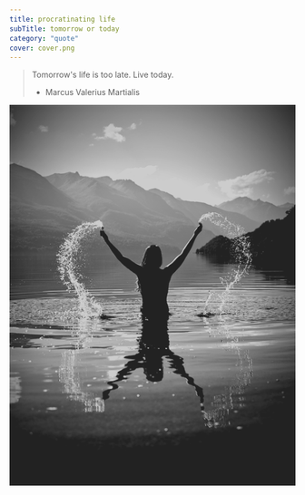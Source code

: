 ```yaml
---
title: procratinating life
subTitle: tomorrow or today
category: "quote"
cover: cover.png
---
```


> Tomorrow's life is too late. Live today.
>
> - Marcus Valerius Martialis

![Woman standing waist-deep in lake, back to viewer, splashing the water high with both hands](cover.png)

